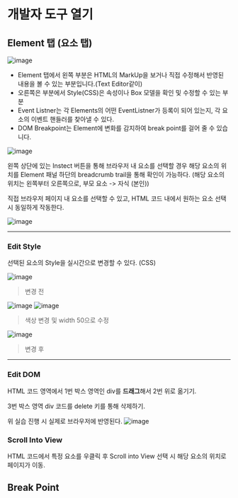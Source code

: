 # 개발자 도구 열기
## Element 탭 (요소 탭)
![image](https://github.com/SAMEZ-0129/FE_Dev_Tool/assets/81644075/715fe3fe-8647-4f07-a8ca-60291157c667)

- Element 탭에서 왼쪽 부분은 HTML의 MarkUp을 보거나 직접 수정해서 반영된 내용을 볼 수 있는 부분입니다.(Text Editor같이)
- 오른쪽은 부분에서 Style(CSS)은 속성이나 Box 모델을 확인 및 수정할 수 있는 부분
- Event Listner는 각 Elements의 어떤 EventListner가 등록이 되어 있는지, 각 요소의 이벤트 핸들러를 찾아낼 수 있다.
- DOM Breakpoint는 Element에 변화를 감지하여 break point를 걸어 줄 수 있습니다.

![image](https://github.com/SAMEZ-0129/FE_Dev_Tool/assets/81644075/4d5144c0-ca33-48ee-b132-246f393541fa)

왼쪽 상단에 있는 Instect 버튼을 통해 브라우저 내 요소를 선택할 경우 해당 요소의 위치를 Element 패널 하단의 breadcrumb trail을 통해 확인이 가능하다. (해당 요소의 위치는 왼쪽부터 오른쪽으로, 부모 요소 -> 자식 (본인))

직접 브라우저 페이지 내 요소를 선택할 수 있고, HTML 코드 내에서 원하는 요소 선택 시 동일하게 작동한다.

![image](https://github.com/SAMEZ-0129/FE_Dev_Tool/assets/81644075/5e5e53b0-7811-453d-91aa-8b9c7ba78bcf)
***
### Edit Style
선택된 요소의 Style을 실시간으로 변경할 수 있다. (CSS)

![image](https://github.com/SAMEZ-0129/FE_Dev_Tool/assets/81644075/e9618f6e-c009-4d13-bdc1-6de9454da99b)
> 변경 전

![image](https://github.com/SAMEZ-0129/FE_Dev_Tool/assets/81644075/a8bd79bd-4594-4928-87f1-dc43e5f322a8)
![image](https://github.com/SAMEZ-0129/FE_Dev_Tool/assets/81644075/cc4b9576-85ac-4c22-b52f-4e98f853abd1)
> 색상 변경 및 width 50으로 수정

![image](https://github.com/SAMEZ-0129/FE_Dev_Tool/assets/81644075/2eb7cbab-c979-4a12-a5b4-649cfc478a7a)
> 변경 후
***
### Edit DOM
HTML 코드 영역에서 1번 박스 영역인 div를 **드래그**해서 2번 위로 옮기기.

3번 박스 영역 div 코드를 delete 키를 통해 삭제하기.

위 실습 진행 시 실제로 브라우저에 반영된다. 
![image](https://github.com/SAMEZ-0129/FE_Dev_Tool/assets/81644075/616d2269-5137-4f12-b42b-247971ec9a3a)

### Scroll Into View
HTML 코드에서 특정 요소를 우클릭 후 Scroll into View 선택 시 해당 요소의 위치로 페이지가 이동.

## Break Point
